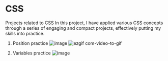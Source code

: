 # CSS
Projects related to CSS
In this project, I have applied various CSS concepts through a series of engaging and compact projects, effectively putting my skills into practice.

1. Position practice
![image](https://github.com/jcamilovallejos/CSS/assets/54046391/1b7575a4-9228-40ad-939a-6a80eb005b0f)
![ezgif com-video-to-gif](https://github.com/jcamilovallejos/CSS/assets/54046391/73247b5a-f6af-4ba1-a5e5-ce66d9b160be)

2. Variables practice
![image](https://github.com/jcamilovallejos/CSS/assets/54046391/0e3caae5-57ac-41c7-925b-9668cf33b864)

